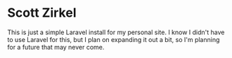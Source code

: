 # Scott Zirkel

This is just a simple Laravel install for my personal site. I know I didn't have to use Laravel for this, but I plan on expanding it out a bit, so I'm planning for a future that may never come.
